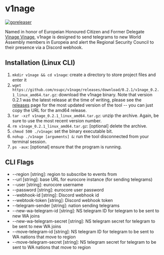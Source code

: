 # v1nage

[![goreleaser](https://github.com/nsupc/v1nage/actions/workflows/release.yml/badge.svg)](https://github.com/nsupc/v1nage/actions/workflows/release.yml)

Named in honor of Europeian Honoured Citizen and Former Delegate [Vinage Vinage](https://www.nationstates.net/page=boneyard?nation=delegate_vinage), v1nage is designed to send telegrams to new World Assembly members in Europeia and alert the Regional Security Council to their presence via a Discord webhook.

## Installation (Linux CLI)

1. `mkdir v1nage && cd v1nage`: create a directory to store project files and enter it
2. `wget https://github.com/nsupc/v1nage/releases/download/0.2.1/v1nage_0.2.1_linux_amd64.tar.gz`: download the v1nage binary. Note that version 0.2.1 was the latest release at the time of writing, please see the [releases](https://github.com/nsupc/v1nage/releases) page for the most updated version of the tool -- you can just copy the URL for the amd64 release.
3. `tar -xzf v1nage_0.2.1_linux_amd64.tar.gz`: unzip the archive. Again, be sure to use the most recent version number.
4. `rm v1nage_0.2.1_linux_amd64.tar.gz`: [optional] delete the archive.
5. `chmod 500 ./v1nage`: set the binary executable bit.
6. `nohup ./v1nage [arguments] &`: run the tool disconnected from your terminal session.
7. `ps -aux`: [optional] ensure that the program is running.

## CLI Flags

- --region [string]: region to subscribe to events from
- --url [string]: base URL for eurocore instance (for sending telegrams)
- --user [string]: eurocore username
- --password [string]: eurocore user password
- --webhook-id [string]: Discord webhook id
- --webtook-token [string]: Discord webhook token
- --telegram-sender [string]: nation sending telegrams
- --new-wa-telegram-id [string]: NS telegram ID for telegram to be sent to new WA joins
- --new-wa-telegram-secret [string]: NS telegram secret for telegram to be sent to new WA joins
- --move-telegram-id [string]: NS telegram ID for telegram to be sent to WA nations that move to region
- --move-telegram-secret [string]: NS telegram secret for telegram to be sent to WA nations that move to region
